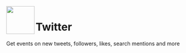 <img height="75" src="https://github.com/psavkar/pipedream/raw/readme-test/images/twitter/TwitterLogo.png" align=left>    
<h1 align="left"><strong>Twitter</strong></h1>


<p align="left">Get events on new tweets, followers, likes, search mentions and more</p>
